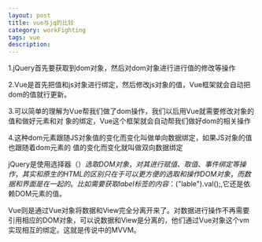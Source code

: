 ```yaml
---
layout: post
title: vue与jq的比较
category: workFighting
tags: vue
description: 
---
```


1.jQuery首先要获取到dom对象，然后对dom对象进行进行值的修改等操作

2.Vue是首先把值和js对象进行绑定，然后修改js对象的值，Vue框架就会自动把dom的值就行更新。

3.可以简单的理解为Vue帮我们做了dom操作，我们以后用Vue就需要修改对象的值和做好元素和对
象的绑定，Vue这个框架就会自动帮我们做好dom的相关操作

4.这种dom元素跟随JS对象值的变化而变化叫做单向数据绑定，如果JS对象的值也跟随着dom元素的
值的变化而变化就叫做双向数据绑定


jQuery是使用选择器（$）选取DOM对象，对其进行赋值、取值、事件绑定等操作，其实和原生的HTML的区别只在于可以更方便的选取和操作DOM对象，而数据和界面是在一起的。比如需要获取label标签的内容：$("lable").val();,它还是依赖DOM元素的值。 

Vue则是通过Vue对象将数据和View完全分离开来了。对数据进行操作不再需要引用相应的DOM对象，可以说数据和View是分离的，他们通过Vue对象这个vm实现相互的绑定。这就是传说中的MVVM。
